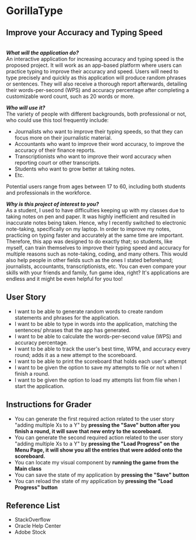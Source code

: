 # GorillaType
## Improve your Accuracy and Typing Speed
\
***What will the application do?*** \
An interactive application for increasing accuracy and typing speed is the proposed project. 
It will work as an app-based platform where users can practice typing to improve their accuracy and speed. Users will 
need to type precisely and quickly as this application will produce random phrases or sentences. They will also 
receive a thorough report afterwards, detailing their words-per-second (WPS) and accuracy percentage after completing a 
customizable word count, such as 20 words or more.

***Who will use it?*** \
The variety of people with different backgrounds, both professional or not, who could use this tool frequently include:
- Journalists who want to improve their typing speeds, so that they can focus more on their journalistic material.
- Accountants who want to improve their word accuracy, to improve the accuracy of their finance reports.
- Transcriptionists who want to improve their word accuracy when reporting court or other transcripts.
- Students who want to grow better at taking notes. 
- Etc.

Potential users range from ages between 17 to 60, including both students and professionals in the workforce.

***Why is this project of interest to you?*** \
As a student, I used to have difficulties keeping up with my classes due to taking notes on pen and paper. It was highly 
inefficient and resulted in inaccurate notes being taken. Hence, why I recently switched to electronic note-taking, 
specifically on my laptop. In order to improve my notes, practicing on typing faster and accurately at the same time
are important. Therefore, this app was designed to do exactly that; so students, like myself, can train themselves to 
improve their typing speed and accuracy for multiple reasons such as note-taking, coding, and many others. This would 
also help people in other fields such as the ones I stated beforehand; journalists, accountants, transcriptionists, etc. 
You can even compare your skills with your friends and family, fun game idea, right? It's applications are endless and 
it might be even helpful for you too! 

## User Story
- I want to be able to generate random words to create random statements and phrases for the application.
- I want to be able to type in words into the application, matching the sentences/ phrases that the app has generated.
- I want to be able to calculate the words-per-second value (WPS) and accuracy percentage.
- I want to be able to track the user's best time, WPM, and accuracy every round; 
  adds it as a new attempt to the scoreboard.
- I want to be able to print the scoreboard that holds each user's attempt
- I want to be given the option to save my attempts to file or not when I finish a round.
- I want to be given the option to load my attempts list from file when I start the application.

## Instructions for Grader
- You can generate the first required action related to the user story "adding multiple Xs to a Y" by 
**pressing the "Save" button after you finish a round, it will save that new entry to the scoreboard.**
- You can generate the second required action related to the user story "adding multiple Xs to a Y" by 
**pressing the "Load Progress" on the Menu Page, it will show you all the entries that were added onto the scoreboard.**
- You can locate my visual component by **running the game from the Main class**
- You can save the state of my application by **pressing the "Save" button**
- You can reload the state of my application by **pressing the "Load Progress" button**

## Reference List
- StackOverflow 
- Oracle Help Center
- Adobe Stock